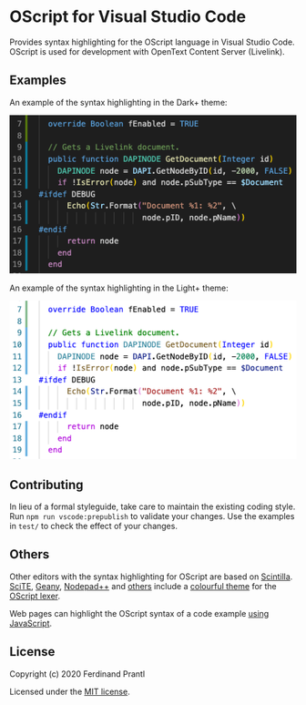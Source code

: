# OScript for Visual Studio Code

Provides syntax highlighting for the OScript language in Visual Studio Code. OScript is used for development with OpenText Content Server (Livelink).

## Examples

An example of the syntax highlighting in the Dark+ theme:

![Dark](images/dark.png)

An example of the syntax highlighting in the Light+ theme:

![Light](images/light.png)

## Contributing

In lieu of a formal styleguide, take care to maintain the existing coding
style. Run `npm run vscode:prepublish` to validate your changes. Use the
examples in `test/` to check the effect of your changes.

## Others

Other editors with the syntax highlighting for OScript are based on [Scintilla]. [SciTE], [Geany], [Nodepad++] and [others] include a [colourful theme] for the [OScript lexer].

Web pages can highlight the OScript syntax of a code example [using JavaScript].

## License

Copyright (c) 2020 Ferdinand Prantl

Licensed under the [MIT license].

[Scintilla]: https://scintilla.org/
[SciTE]: https://www.scintilla.org/SciTE.html
[colourful theme]: https://sourceforge.net/p/scintilla/scite/ci/default/tree/src/oscript.properties
[OScript lexer]: https://sourceforge.net/p/scintilla/code/ci/default/tree/lexers/LexOScript.cxx
[Geany]: https://www.geany.org/
[Nodepad++]: https://notepad-plus-plus.org/
[others]: https://www.scintilla.org/ScintillaRelated.html
[using JavaScript]: http://prantlf.blogspot.com/2012/07/oscript-syntax-highlighting-in-pure.html
[MIT license]: ./LICENSE
